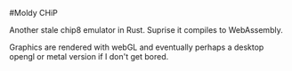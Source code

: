 #Moldy CHiP

Another stale chip8 emulator in Rust. Suprise it compiles to
WebAssembly.

Graphics are rendered with webGL and eventually perhaps a desktop
opengl or metal version if I don't get bored.